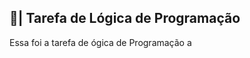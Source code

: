 ## 📑| Tarefa de Lógica de Programação

  Essa foi a tarefa de ógica de Programação a 
















